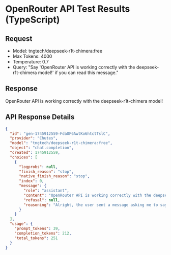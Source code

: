 # OpenRouter API Test Results (TypeScript)

## Request
- Model: tngtech/deepseek-r1t-chimera:free
- Max Tokens: 4000
- Temperature: 0.7
- Query: "Say 'OpenRouter API is working correctly with the deepseek-r1t-chimera model!' if you can read this message."

## Response
OpenRouter API is working correctly with the deepseek-r1t-chimera model!

## API Response Details
```json
{
  "id": "gen-1745912559-FdaOP6AwtKo6htctTslC",
  "provider": "Chutes",
  "model": "tngtech/deepseek-r1t-chimera:free",
  "object": "chat.completion",
  "created": 1745912559,
  "choices": [
    {
      "logprobs": null,
      "finish_reason": "stop",
      "native_finish_reason": "stop",
      "index": 0,
      "message": {
        "role": "assistant",
        "content": "OpenRouter API is working correctly with the deepseek-r1t-chimera model!",
        "refusal": null,
        "reasoning": "Alright, the user sent a message asking me to say \"OpenRouter API is working correctly with the deepseek-r1t-chimera model!\" if I can read their message. \n\nFirst, I need to confirm that I can indeed read the message. Since I'm processing and understanding the request, it's clear that I can read it. \n\nNext, I should check if I'm supposed to respond in a specific way. The instruction is straightforward: just repeat the given sentence. \n\nI should make sure that I don't add any extra information or deviate from the exact wording provided. The user likely wants a simple confirmation that the API is functioning as expected with the specified model. \n\nAlso, I should consider if there's any hidden intent behind the message. It might be a test to see if the API integration is working properly. \n\nFinally, I'll respond exactly as instructed to ensure compliance and provide the confirmation the user is looking for.\n"
      }
    }
  ],
  "usage": {
    "prompt_tokens": 39,
    "completion_tokens": 212,
    "total_tokens": 251
  }
}
```
